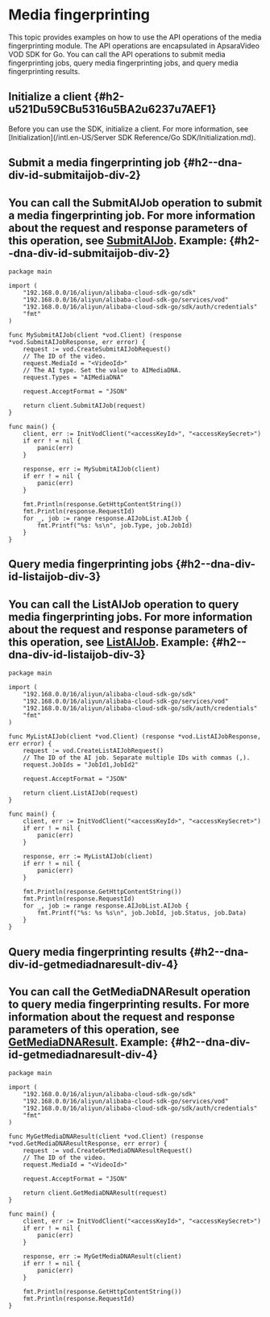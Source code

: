Media fingerprinting 
=========================================

This topic provides examples on how to use the API operations of the media fingerprinting module. The API operations are encapsulated in ApsaraVideo VOD SDK for Go. You can call the API operations to submit media fingerprinting jobs, query media fingerprinting jobs, and query media fingerprinting results.

Initialize a client {#h2-u521Du59CBu5316u5BA2u6237u7AEF1}
---------------------------------------------------------

Before you can use the SDK, initialize a client. For more information, see [Initialization](/intl.en-US/Server SDK Reference/Go SDK/Initialization.md).

Submit a media fingerprinting job {#h2--dna-div-id-submitaijob-div-2}
---------------------------------------------------------------------

You can call the SubmitAIJob operation to submit a media fingerprinting job.
For more information about the request and response parameters of this operation, see [SubmitAIJob](). Example: {#h2--dna-div-id-submitaijob-div-2}
-----------------------------------------------------------------------------------------------------------------------------------------------------------------------------------------------------------------------------------------------------------------

    package main
    
    import (
        "192.168.0.0/16/aliyun/alibaba-cloud-sdk-go/sdk"
        "192.168.0.0/16/aliyun/alibaba-cloud-sdk-go/services/vod"
        "192.168.0.0/16/aliyun/alibaba-cloud-sdk-go/sdk/auth/credentials"
        "fmt"
    )
    
    func MySubmitAIJob(client *vod.Client) (response *vod.SubmitAIJobResponse, err error) {
        request := vod.CreateSubmitAIJobRequest()
        // The ID of the video.
        request.MediaId = "<VideoId>"
        // The AI type. Set the value to AIMediaDNA.
        request.Types = "AIMediaDNA"
    
        request.AcceptFormat = "JSON"
    
        return client.SubmitAIJob(request)
    }
    
    func main() {
        client, err := InitVodClient("<accessKeyId>", "<accessKeySecret>")
        if err ! = nil {
            panic(err)
        }
    
        response, err := MySubmitAIJob(client)
        if err ! = nil {
            panic(err)
        }
    
        fmt.Println(response.GetHttpContentString())
        fmt.Println(response.RequestId)
        for _, job := range response.AIJobList.AIJob {
            fmt.Printf("%s: %s\n", job.Type, job.JobId)
        }
    }



Query media fingerprinting jobs {#h2--dna-div-id-listaijob-div-3}
-----------------------------------------------------------------

You can call the ListAIJob operation to query media fingerprinting jobs.
For more information about the request and response parameters of this operation, see [ListAIJob](). Example: {#h2--dna-div-id-listaijob-div-3}
---------------------------------------------------------------------------------------------------------------------------------------------------------------------------------------------------------------------------------------------------------

    package main
    
    import (
        "192.168.0.0/16/aliyun/alibaba-cloud-sdk-go/sdk"
        "192.168.0.0/16/aliyun/alibaba-cloud-sdk-go/services/vod"
        "192.168.0.0/16/aliyun/alibaba-cloud-sdk-go/sdk/auth/credentials"
        "fmt"
    )
    
    func MyListAIJob(client *vod.Client) (response *vod.ListAIJobResponse, err error) {
        request := vod.CreateListAIJobRequest()
        // The ID of the AI job. Separate multiple IDs with commas (,).
        request.JobIds = "JobId1,JobId2"
    
        request.AcceptFormat = "JSON"
    
        return client.ListAIJob(request)
    }
    
    func main() {
        client, err := InitVodClient("<accessKeyId>", "<accessKeySecret>")
        if err ! = nil {
            panic(err)
        }
    
        response, err := MyListAIJob(client)
        if err ! = nil {
            panic(err)
        }
    
        fmt.Println(response.GetHttpContentString())
        fmt.Println(response.RequestId)
        for _, job := range response.AIJobList.AIJob {
            fmt.Printf("%s: %s %s\n", job.JobId, job.Status, job.Data)
        }
    }



Query media fingerprinting results {#h2--dna-div-id-getmediadnaresult-div-4}
----------------------------------------------------------------------------

You can call the GetMediaDNAResult operation to query media fingerprinting results.
For more information about the request and response parameters of this operation, see [GetMediaDNAResult](). Example: {#h2--dna-div-id-getmediadnaresult-div-4}
------------------------------------------------------------------------------------------------------------------------------------------------------------------------------------------------------------------------------------------------------------------------------------

    package main
    
    import (
        "192.168.0.0/16/aliyun/alibaba-cloud-sdk-go/sdk"
        "192.168.0.0/16/aliyun/alibaba-cloud-sdk-go/services/vod"
        "192.168.0.0/16/aliyun/alibaba-cloud-sdk-go/sdk/auth/credentials"
        "fmt"
    )
    
    func MyGetMediaDNAResult(client *vod.Client) (response *vod.GetMediaDNAResultResponse, err error) {
        request := vod.CreateGetMediaDNAResultRequest()
        // The ID of the video.
        request.MediaId = "<VideoId>"
    
        request.AcceptFormat = "JSON"
    
        return client.GetMediaDNAResult(request)
    }
    
    func main() {
        client, err := InitVodClient("<accessKeyId>", "<accessKeySecret>")
        if err ! = nil {
            panic(err)
        }
    
        response, err := MyGetMediaDNAResult(client)
        if err ! = nil {
            panic(err)
        }
    
        fmt.Println(response.GetHttpContentString())
        fmt.Println(response.RequestId)
    }


